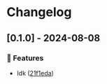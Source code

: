 # Changelog
## [0.1.0] - 2024-08-08

### :rocket: Features

- Idk ([21f1eda](https://github.com/ares-b/test-ci/commit/21f1edaf8e3a89acb93bc89320ca4683c64c406f))

